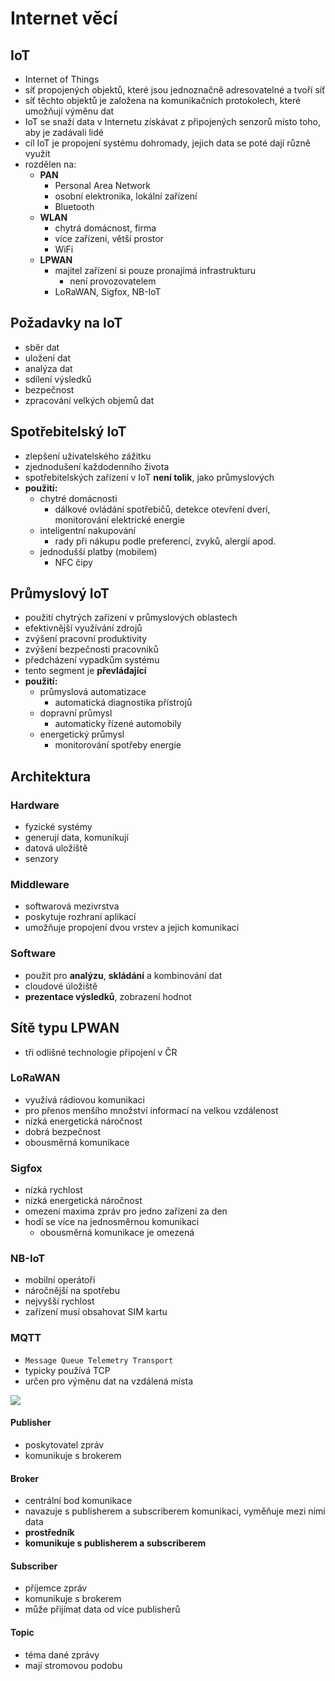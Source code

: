 # Internet věcí

## IoT

- Internet of Things
- síť propojených objektů, které jsou jednoznačně adresovatelné a tvoří síť
- síť těchto objektů je založena na komunikačních protokolech, které umožňují výměnu dat
- IoT se snaží data v Internetu získávat z připojených senzorů místo toho, aby je zadávali lidé
- cíl IoT je propojení systému dohromady, jejich data se poté dají různě využít
- rozdělen na:
  - **PAN**
    - Personal Area Network
    - osobní elektronika, lokální zařízení
    - Bluetooth
  - **WLAN**
    - chytrá domácnost, firma
    - více zařízení, větší prostor
    - WiFi
  - **LPWAN**
    - majitel zařízení si pouze pronajímá infrastrukturu
      - není provozovatelem
    - LoRaWAN, Sigfox, NB-IoT

## Požadavky na IoT

- sběr dat
- uložení dat
- analýza dat
- sdílení výsledků
- bezpečnost
- zpracování velkých objemů dat

## Spotřebitelský IoT

- zlepšení uživatelského zážitku
- zjednodušení každodenního života
- spotřebitelských zařízení v IoT **není tolik**, jako průmyslových
- **použití:**
  - chytré domácnosti
    - dálkové ovládání spotřebičů, detekce otevření dverí, monitorování elektrické energie
  - inteligentní nakupování
    - rady při nákupu podle preferencí, zvyků, alergií apod.
  - jednodušší platby (mobilem)
    - NFC čipy

## Průmyslový IoT

- použití chytrých zařízení v průmyslových oblastech
- efektivnější využívání zdrojů
- zvýšení pracovní produktivity
- zvýšení bezpečnosti pracovniků
- předcházení vypadkům systému
- tento segment je **převládající**
- **použití:**
  - průmyslová automatizace
    - automatická diagnostika přístrojů
  - dopravní průmysl
    - automaticky řízené automobily
  - energetický průmysl
    - monitorování spotřeby energie

## Architektura

### Hardware

- fyzické systémy
- generují data, komunikují
- datová uložiště
- senzory

### Middleware

- softwarová mezivrstva
- poskytuje rozhraní aplikací
- umožňuje propojení dvou vrstev a jejich komunikaci

### Software

- použit pro **analýzu**, **skládání** a kombinování dat
- cloudové úložiště
- **prezentace výsledků**, zobrazení hodnot

## Sítě typu LPWAN

- tři odlišné technologie připojení v ČR

### LoRaWAN

- využívá rádiovou komunikaci
- pro přenos menšího množství informací na velkou vzdálenost
- nízká energetická náročnost
- dobrá bezpečnost
- obousměrná komunikace

### Sigfox

- nízká rychlost
- nízká energetická náročnost
- omezení maxima zpráv pro jedno zařízení za den
- hodí se více na jednosměrnou komunikaci
  - obousměrná komunikace je omezená

### NB-IoT

- mobilní operátoři
- náročnější na spotřebu
- nejvyšší rychlost
- zařízení musí obsahovat SIM kartu

### MQTT

- `Message Queue Telemetry Transport`
- typicky používá TCP
- určen pro výměnu dat na vzdálená místa

<image src="./images/mqtt.png">

#### Publisher

- poskytovatel zpráv
- komunikuje s brokerem

#### Broker

- centrální bod komunikace
- navazuje s publisherem a subscriberem komunikaci, vyměňuje mezi nimi data
- **prostředník**
- **komunikuje s publisherem a subscriberem**

#### Subscriber

- příjemce zpráv
- komunikuje s brokerem
- může přijímat data od více publisherů

#### Topic

- téma dané zprávy
- mají stromovou podobu
